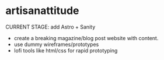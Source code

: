 # artisanattitude
CURRENT STAGE: add Astro + Sanity

- create a breaking magazine/blog post website with content.
- use dummy wireframes/prototypes 
- lofi tools like html/css for rapid prototyping
